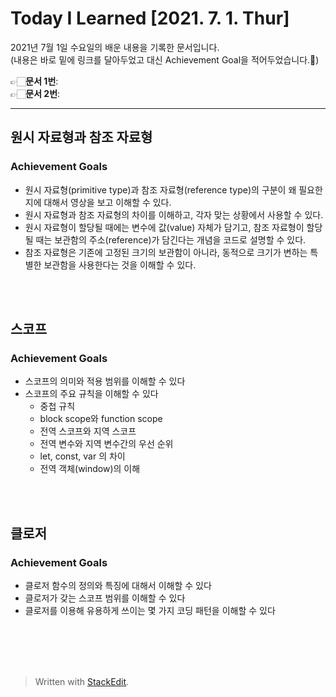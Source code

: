 ﻿
# Today I Learned [2021. 7. 1. Thur]


2021년 7월 1일 수요일의 배운 내용을 기록한 문서입니다.  
(내용은 바로 밑에 링크를 달아두었고 대신 Achievement Goal을 적어두었습니다.🙂)

👉🏻**문서 1번**:  
👉🏻**문서 2번**: 

---


## 원시 자료형과 참조 자료형


### Achievement Goals

-   원시 자료형(primitive type)과 참조 자료형(reference type)의 구분이 왜 필요한지에 대해서 영상을 보고 이해할 수 있다.
-   원시 자료형과 참조 자료형의 차이를 이해하고, 각자 맞는 상황에서 사용할 수 있다.
-   원시 자료형이 할당될 때에는 변수에 값(value) 자체가 담기고, 참조 자료형이 할당될 때는 보관함의 주소(reference)가 담긴다는 개념을 코드로 설명할 수 있다.
-   참조 자료형은 기존에 고정된 크기의 보관함이 아니라, 동적으로 크기가 변하는 특별한 보관함을 사용한다는 것을 이해할 수 있다.

<br><br>

## 스코프 
### Achievement Goals

-   스코프의 의미와 적용 범위를 이해할 수 있다
-   스코프의 주요 규칙을 이해할 수 있다
    -   중첩 규칙
    -   block scope와 function scope
    -   전역 스코프와 지역 스코프
    -   전역 변수와 지역 변수간의 우선 순위
    -   let, const, var 의 차이
    -   전역 객체(window)의 이해


<br><br>

## 클로저
### Achievement Goals

-   클로저 함수의 정의와 특징에 대해서 이해할 수 있다
-   클로저가 갖는 스코프 범위를 이해할 수 있다
-   클로저를 이용해 유용하게 쓰이는 몇 가지 코딩 패턴을 이해할 수 있다

<br><br><br><br>


> Written with [StackEdit](https://stackedit.io/).
